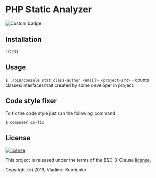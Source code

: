 PHP Static Analyzer
===================

![Custom badge](https://img.shields.io/badge/greeflas-default--project-red.svg)

Installation
------------

TODO

Usage
-----

`$ ./bin/console stat:class-author <email> <project-src>` - counts classes/interfaces/trait
created by some developer in project.

Code style fixer
----------------


To fix the code style just run the following command

```
$ composer cs-fix
```

License
-------

[![license](https://img.shields.io/github/license/greeflas/default-project.svg)](LICENSE)

This project is released under the terms of the BSD-3-Clause [license](LICENSE).

Copyright (c) 2019, Vladimir Kuprienko
